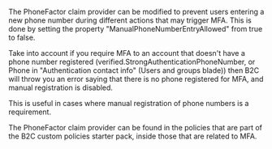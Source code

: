The PhoneFactor claim provider can be modified to prevent users entering a new phone number during different actions that may trigger MFA. This is done by setting the property "ManualPhoneNumberEntryAllowed" from true to false.

Take into account if you require MFA to an account that doesn't have a phone number registered (verified.StrongAuthenticationPhoneNumber, or Phone in "Authentication contact info" (Users and groups blade)) then B2C will throw you an error saying that there is no phone registered for MFA, and manual registration is disabled.

This is useful in cases where manual registration of phone numbers is a requirement.

The PhoneFactor claim provider can be found in the policies that are part of the B2C custom policies starter pack, inside those that are related to MFA.
